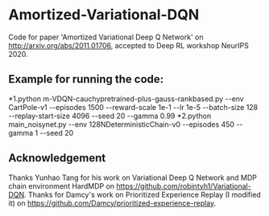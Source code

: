 # Amortized-Variational-DQN
Code for paper 'Amortized Variational Deep Q Network' on http://arxiv.org/abs/2011.01706, accepted to Deep RL workshop NeurIPS 2020.

## Example for running the code:
*1.python m-VDQN-cauchypretrained-plus-gauss-rankbased.py --env CartPole-v1 --episodes 1500 --reward-scale 1e-1 --lr 1e-5 --batch-size 128 --replay-start-size 4096 --seed 20 --gamma 0.99
*2.python main_noisynet.py --env 128NDeterministicChain-v0 --episodes 450 --gamma 1 --seed 20

## Acknowledgement
Thanks Yunhao Tang for his work on Variational Deep Q Network and MDP chain environment HardMDP on https://github.com/robintyh1/Variational-DQN. Thanks for Damcy's work on Prioritized Experience Replay (I modified it) on https://github.com/Damcy/prioritized-experience-replay.
